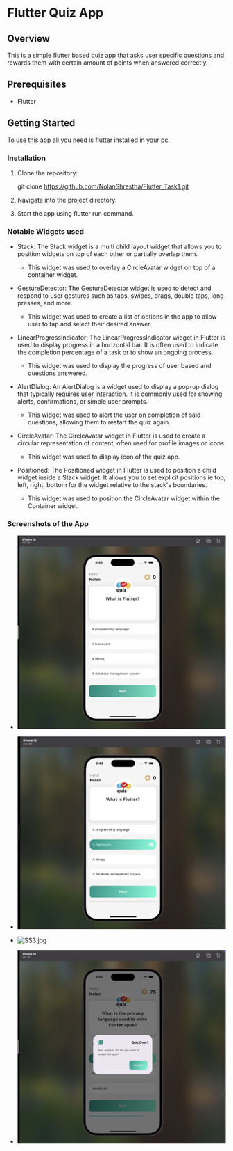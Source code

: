 # Flutter Quiz App

## Overview

This is a simple flutter based quiz app that asks user specific questions and rewards them with certain amount of points when answered correctly.

## Prerequisites

- Flutter 

## Getting Started

To use this app all you need is flutter installed in your pc.

### Installation

1. Clone the repository:

     git clone https://github.com/NolanShrestha/Flutter_Task1.git

2. Navigate into the project directory.

3. Start the app using flutter run command.

### Notable Widgets used 

- Stack: The Stack widget is a multi child layout widget that allows you to position widgets on top of each other or partially overlap them. 
    - This widget was used to overlay a CircleAvatar widget on top of a container widget.

- GestureDetector: The GestureDetector widget is used to detect and respond to user gestures such as taps, swipes, drags, double taps, long presses, and more.
    - This widget was used to create a list of options in the app to allow user to tap and select their desired answer.

- LinearProgressIndicator: The LinearProgressIndicator widget in Flutter is used to display progress in a horizontal bar. It is often used to indicate the completion percentage of a task or to show an ongoing process.
    - This widget was used to display the progress of user based and questions answered.

- AlertDialog: An AlertDialog is a widget used to display a pop-up dialog that typically requires user interaction. It is commonly used for showing alerts, confirmations, or simple user prompts.
    - This widget was used to alert the user on completion of said questions, allowing them to restart the quiz again.

- CircleAvatar: The CircleAvatar widget in Flutter is used to create a circular representation of content, often used for profile images or icons.
    - This widget was used to display icon of the quiz app.

- Positioned: The Positioned widget in Flutter is used to position a child widget inside a Stack widget. It allows you to set explicit positions ie top, left, right, bottom for the widget relative to the stack's boundaries.
    - This widget was used to position the CircleAvatar widget within the Container widget.

### Screenshots of the App

- ![SS1.jpg](/ScreenShots/SS1.jpg)

- ![SS2.jpg](/ScreenShots/SS2.jpg)
    
- ![SS3.jpg](/task1/ScreenShots/SS3.jpg)

- ![SS4.jpg](/ScreenShots/SS4.jpg)
